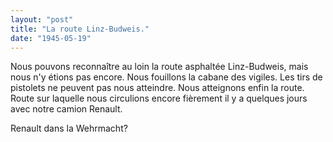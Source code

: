 ```yaml
---
layout: "post"
title: "La route Linz-Budweis."
date: "1945-05-19"
---
```


Nous pouvons reconnaître au loin la route asphaltée Linz-Budweis, mais nous n'y étions pas encore. Nous fouillons la cabane des vigiles. Les tirs de pistolets ne peuvent pas nous atteindre. Nous atteignons enfin la route. Route sur laquelle nous circulions encore fièrement il y a quelques jours avec notre camion Renault.


<div class="histoire"></div>

<div class="commentaire">Renault dans la Wehrmacht?</div>